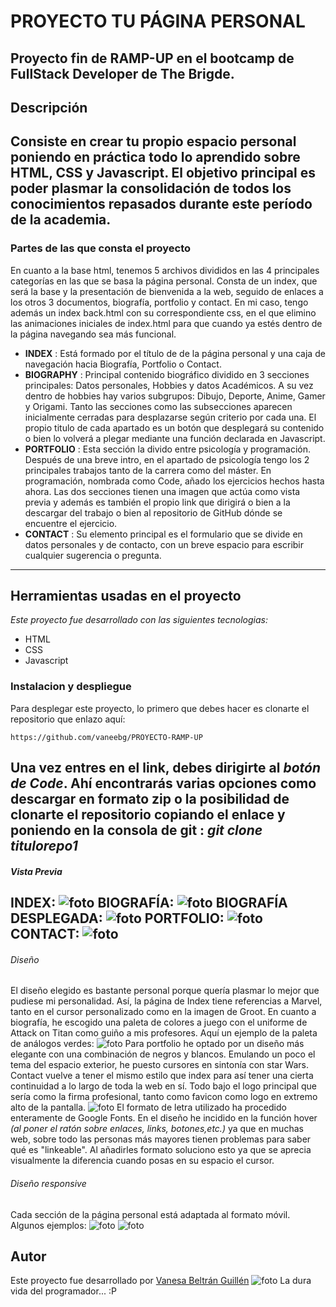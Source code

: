 

# PROYECTO TU PÁGINA PERSONAL #
Proyecto fin de RAMP-UP en el bootcamp de FullStack Developer de The Brigde. 
---

## Descripción
Consiste en crear tu propio espacio personal poniendo en práctica todo lo aprendido sobre HTML, CSS y Javascript. El objetivo principal es poder plasmar la consolidación de todos los conocimientos repasados durante este período de la academia.
---

### Partes de las que consta el proyecto
En cuanto a la base html, tenemos 5 archivos divididos en las 4 principales categorías en las que se basa la página personal. Consta de un index, que será la base y la presentación de bienvenida a la web, seguido de enlaces a los otros 3 documentos, biografía, portfolio y contact. En mi caso, tengo además un index back.html con su correspondiente css, en el que elimino las animaciones iniciales de index.html para que cuando ya estés dentro de la página navegando sea más funcional. 
- **INDEX** : Está formado por el título de de la página personal y una caja de navegación hacia Biografía, Portfolio o Contact.
- **BIOGRAPHY** : Principal contenido biográfico dividido en 3 secciones principales: Datos personales, Hobbies y datos Académicos. A su vez dentro de hobbies hay varios subgrupos: Dibujo, Deporte, Anime, Gamer y Origami. Tanto las secciones como las subsecciones aparecen inicialmente cerradas para desplazarse según criterio por cada una. El propio titulo de cada apartado es un botón que desplegará su contenido o bien lo volverá a plegar mediante una función declarada en Javascript.
- **PORTFOLIO** : Esta sección la divido entre psicología y programación. Después de una breve intro, en el apartado de psicología tengo los 2 principales trabajos tanto de la carrera como del máster. En programación, nombrada como Code, añado los ejercicios hechos hasta ahora. Las dos secciones tienen una imagen  que actúa como vista previa y además es también el propio link que dirigirá o bien a la descargar del trabajo o bien al repositorio de GitHub dónde se encuentre el ejercicio.
- **CONTACT** : Su elemento principal es el formulario que se divide en datos personales y de contacto, con un breve espacio para escribir cualquier sugerencia o pregunta.
---
## Herramientas usadas en el proyecto
_Este proyecto fue desarrollado con las siguientes tecnologias:_ 

* HTML
* CSS
* Javascript

### Instalacion y despliegue
Para desplegar este proyecto, lo primero que debes hacer es clonarte el repositorio que enlazo aquí:

```
https://github.com/vaneebg/PROYECTO-RAMP-UP
```
Una vez entres en el link, debes dirigirte al _botón de Code_. Ahí encontrarás varias opciones como descargar en formato zip o la posibilidad de clonarte el repositorio copiando el enlace y poniendo en la consola de git : _git clone titulorepo1_
---
##### Vista Previa
INDEX:
![foto](/assets/VISTAS%20PREVIAS/index.jpg)
BIOGRAFÍA:
![foto](/assets/VISTAS%20PREVIAS/biografia.jpg)
BIOGRAFÍA DESPLEGADA:
![foto](/assets/VISTAS%20PREVIAS/biografiadespleg.jpg)
PORTFOLIO:
![foto](/assets/VISTAS%20PREVIAS/portfolio.jpg)
CONTACT:
![foto](/assets/VISTAS%20PREVIAS/contact.jpg)
---
###### Diseño
El diseño elegido es bastante personal porque quería plasmar lo mejor que pudiese mi personalidad. Así, la página de Index tiene referencias a Marvel, tanto en el cursor personalizado como en la imagen de Groot. En cuanto a biografía, he escogido una paleta de colores a juego con el uniforme de Attack on Titan como guiño a mis profesores. Aquí un ejemplo de la paleta de análogos verdes:
![foto](/assets/VISTAS%20PREVIAS/paleta.png)
Para portfolio he optado por un diseño más elegante con una combinación de negros y blancos. Emulando un poco el tema del espacio exterior, he puesto cursores en sintonía con star Wars. 
Contact vuelve a tener el mismo estilo que index para así tener una cierta continuidad a lo largo de toda la web en sí.
Todo bajo el logo principal que sería como la firma profesional, tanto como favicon como logo en extremo alto de la pantalla.
![foto](/assets/VISTAS%20PREVIAS/logo.png)
El formato de letra utilizado ha procedido enteramente de Google Fonts.
En el diseño he incidido en la función hover _(al poner el ratón sobre enlaces, links, botones,etc.)_ ya que en muchas web, sobre todo las personas más mayores tienen problemas para saber qué es "linkeable". Al añadirles formato soluciono esto ya que se aprecia visualmente la diferencia cuando posas en su espacio el cursor.

###### Diseño responsive
Cada sección de la página personal está adaptada al formato móvil. Algunos ejemplos:
![foto](/assets/VISTAS%20PREVIAS/responsiveindex.png)
![foto](/assets/VISTAS%20PREVIAS/biografiarespon.png)



## Autor
Este proyecto fue desarrollado por [Vanesa Beltrán Guillén](https://github.com/vaneebg)
![foto](/assets/VISTAS%20PREVIAS/meme.jpg) La dura vida del programador... :P
